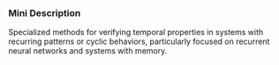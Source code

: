 ### Mini Description

Specialized methods for verifying temporal properties in systems with recurring patterns or cyclic behaviors, particularly focused on recurrent neural networks and systems with memory.
